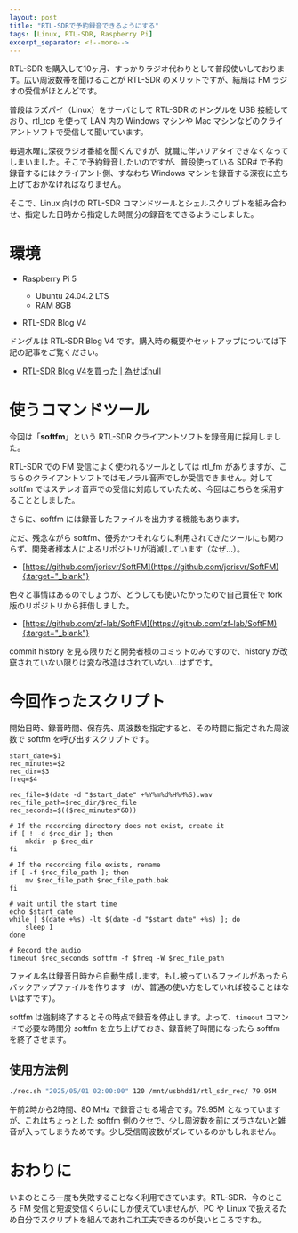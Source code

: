 ```yaml
---
layout: post
title: "RTL-SDRで予約録音できるようにする"
tags: [Linux, RTL-SDR, Raspberry Pi]
excerpt_separator: <!--more-->
---
```


RTL-SDR を購入して10ヶ月、すっかりラジオ代わりとして普段使いしております。広い周波数帯を聞けることが RTL-SDR のメリットですが、結局は FM ラジオの受信がほとんどです。

普段はラズパイ（Linux）をサーバとして RTL-SDR のドングルを USB 接続しており、rtl\_tcp を使って LAN 内の Windows マシンや Mac マシンなどのクライアントソフトで受信して聞いています。

毎週水曜に深夜ラジオ番組を聞くんですが、就職に伴いリアタイできなくなってしまいました。そこで予約録音したいのですが、普段使っている SDR# で予約録音するにはクライアント側、すなわち Windows マシンを録音する深夜に立ち上げておかなければなりません。

そこで、Linux 向けの RTL-SDR コマンドツールとシェルスクリプトを組み合わせ、指定した日時から指定した時間分の録音をできるようにしました。

<!--more-->	

# 環境

- Raspberry Pi 5
  - Ubuntu 24.04.2 LTS
  - RAM 8GB

- RTL-SDR Blog V4

ドングルは RTL-SDR Blog V4 です。購入時の概要やセットアップについては下記の記事をご覧ください。

- [RTL-SDR Blog V4を買った \| 為せばnull](https://blog.yotio.jp/2024/08/25/rtl-sdr.html)

# 使うコマンドツール

今回は「**softfm**」という RTL-SDR クライアントソフトを録音用に採用しました。

RTL-SDR での FM 受信によく使われるツールとしては rtl\_fm がありますが、こちらのクライアントソフトではモノラル音声でしか受信できません。対して softfm ではステレオ音声での受信に対応していたため、今回はこちらを採用することとしました。

さらに、softfm には録音したファイルを出力する機能もあります。



ただ、残念ながら softfm、優秀かつそれなりに利用されてきたツールにも関わらず、開発者様本人によるリポジトリが消滅しています（なぜ…）。

- [https://github.com/jorisvr/SoftFM](https://github.com/jorisvr/SoftFM){:target="_blank"}

色々と事情はあるのでしょうが、どうしても使いたかったので自己責任で fork 版のリポジトリから拝借しました。

- [https://github.com/zf-lab/SoftFM](https://github.com/zf-lab/SoftFM){:target="_blank"}

commit history を見る限りだと開発者様のコミットのみですので、history が改竄されていない限りは変な改造はされていない…はずです。

# 今回作ったスクリプト

開始日時、録音時間、保存先、周波数を指定すると、その時間に指定された周波数で softfm を呼び出すスクリプトです。

```shell
start_date=$1
rec_minutes=$2
rec_dir=$3
freq=$4

rec_file=$(date -d "$start_date" +%Y%m%d%H%M%S).wav
rec_file_path=$rec_dir/$rec_file
rec_seconds=$(($rec_minutes*60))

# If the recording directory does not exist, create it
if [ ! -d $rec_dir ]; then
    mkdir -p $rec_dir
fi

# If the recording file exists, rename
if [ -f $rec_file_path ]; then
    mv $rec_file_path $rec_file_path.bak
fi

# wait until the start time
echo $start_date
while [ $(date +%s) -lt $(date -d "$start_date" +%s) ]; do
    sleep 1
done

# Record the audio
timeout $rec_seconds softfm -f $freq -W $rec_file_path
```

ファイル名は録音日時から自動生成します。もし被っているファイルがあったらバックアップファイルを作ります（が、普通の使い方をしていれば被ることはないはずです）。

softfm は強制終了するとその時点で録音を停止します。よって、``timeout`` コマンドで必要な時間分 softfm を立ち上げておき、録音終了時間になったら softfm を終了させます。

## 使用方法例

```bash
./rec.sh "2025/05/01 02:00:00" 120 /mnt/usbhdd1/rtl_sdr_rec/ 79.95M
```

午前2時から2時間、80 MHz で録音させる場合です。79.95M となっていますが、これはちょっとした softfm 側のクセで、少し周波数を前にズラさないと雑音が入ってしまうためです。少し受信周波数がズレているのかもしれません。

# おわりに

いまのところ一度も失敗することなく利用できています。RTL-SDR、今のところ FM 受信と短波受信くらいにしか使えていませんが、PC や Linux で扱えるため自分でスクリプトを組んであれこれ工夫できるのが良いところですね。
